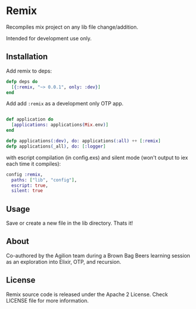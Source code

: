 # Remix

Recompiles mix project on any lib file change/addition.

Intended for development use only.

## Installation

Add remix to deps:

```elixir
defp deps do
  [{:remix, "~> 0.0.1", only: :dev}]
end
```

Add add `:remix` as a development only OTP app.

```elixir

def application do
  [applications: applications(Mix.env)]
end

defp applications(:dev), do: applications(:all) ++ [:remix]
defp applications(_all), do: [:logger]

```

with escript compilation (in config.exs) and
silent mode (won't output to iex each time it compiles):
```elixir
config :remix,
  paths: ["lib", "config"],
  escript: true,
  silent: true
```

## Usage

Save or create a new file in the lib directory. Thats it!

## About

Co-authored by the Agilion team during a Brown Bag Beers learning session as an exploration into Elixir, OTP, and recursion.

## License

Remix source code is released under the Apache 2 License. Check LICENSE file for more information.
